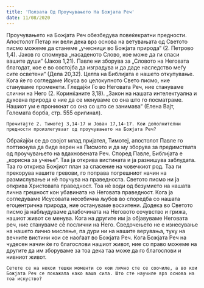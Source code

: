 ```yaml
---
title: 'Ползата Од Проучувањето На Божјата Реч'
date: 11/08/2020
---
```


Проучувањето на Божјата Реч обезбедува повеќекратни предности. Апостолот Петар ни вели дека врз основа на ветувањата од Светото писмо можеме да станеме „учесници во Божјата природа“ (2. Петрово 1,4). Јаков го спомнува „насаденото Слово, кое може да ги спаси вашите души“ (Јаков 1,21). Павле ни зборува за „Словото на Неговата благодат, кое е во состојба да изградува и да даде наследство меѓу сите осветени“ (Дела 20,32). Целта на Библијата е нашето откупување. Кога ќе го согледаме Исуса во целокупното Свето писмо, ние стануваме променети. Гледајќи Го во Неговата Реч, ние стануваме слични на Него (2. Коринќаните 3,18). „Закон на нашата интелектуална и духовна природа е ние да се менуваме со она што го посматраме. Нашиот ум е проникнат со она со што се занимава“ (Елена Вајт, Големата борба, стр. 555 оригинал).

`Прочитајте 2. Тимотеј 3,14-17 и Јован 17,14-17. Кои дополнителни предности произлегуваат од проучувањето на Божјата Реч?`

Обраќајќи се до својот млад пријател, Тимотеј, апостолот Павле го поттикнува да биде верен на Писмото и да му зборува за предимствата од проучувањето на вдахновената Реч. Според Павле, Библијата е „корисна за учење“. Таа ја открива вистината и ја разнишува заблудата. Таа го открива Божјиот план за спасение на човечкиот род. Таа ги прекорува нашите гревови, го поправа погрешниот начин на размислување и нѐ поучува на праведноста. Светото писмо ни ја открива Христовата праведност. Тоа нѐ води од безумието на нашата лична грешност кон убавината на Неговата праведност. Кога ја согледуваме Исусовата несебична љубов во споредба со нашата егоцентрична природа, ние остануваме восхитени. Додека во Светото писмо ја набљудуваме длабочината на Неговото сочувство и грижа, нашиот живот се менува. Кога на другите им ја објавуваме Неговата реч, ние стануваме сѐ послични на Него. Сведочењето не е изнесување на нашето лично мислење, па дури ни на нашите верувања, туку на вечните вистини кои се наоѓаат во Божјата Реч. Кога Божјата Реч на чудесен начин ќе го благослови нашиот живот, ние со право можеме на другите да им зборуваме за тоа дека таа може да го благослови и нивниот живот.

`Сетете се на некои тешки моменти со кои лично сте се соочиле, а во кои Божјата Реч се покажала како ваша сила. Што сте научиле врз основа на тоа искуство?`